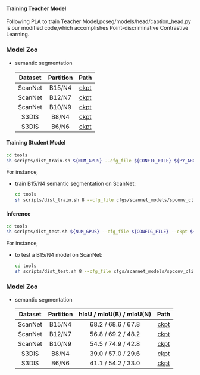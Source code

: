 #### Training Teacher Model
Following PLA to train Teacher Model,pcseg/models/head/caption_head.py is our modified code,which accomplishes Point-discriminative Contrastive Learning.
### Model Zoo
- semantic segmentation

    | Dataset | Partition | Path |
    |:---:|:---:|:---:|
    | ScanNet | B15/N4 | [ckpt](https://onedrive.live.com/?cid=240D624894A89ED0&id=240D624894A89ED0%21200&parId=240D624894A89ED0%21190&o=OneUp) |
    | ScanNet | B12/N7 | [ckpt](https://onedrive.live.com/?cid=240D624894A89ED0&id=240D624894A89ED0%21198&parId=240D624894A89ED0%21190&o=OneUp) |
    | ScanNet | B10/N9 | [ckpt](https://onedrive.live.com/?cid=240D624894A89ED0&id=240D624894A89ED0%21199&parId=240D624894A89ED0%21190&o=OneUp) |
    | S3DIS | B8/N4 | [ckpt](https://onedrive.live.com/?cid=240D624894A89ED0&id=240D624894A89ED0%21194&parId=240D624894A89ED0%21190&o=OneUp) |
    | S3DIS | B6/N6 | [ckpt](https://onedrive.live.com/?cid=240D624894A89ED0&id=240D624894A89ED0%21196&parId=240D624894A89ED0%21190&o=OneUp) |
#### Training Student Model

```bash
cd tools
sh scripts/dist_train.sh ${NUM_GPUS} --cfg_file ${CONFIG_FILE} ${PY_ARGS} --pretrained_model teacherpath
```

For instance,
- train B15/N4 semantic segmentation on ScanNet:
    ```bash
    cd tools
    sh scripts/dist_train.sh 8 --cfg_file cfgs/scannet_models/spconv_clip_base15_caption_adamw.yaml --extra_tag exp_tag --ckpt teacherpath


#### Inference

```bash
cd tools
sh scripts/dist_test.sh ${NUM_GPUS} --cfg_file ${CONFIG_FILE} --ckpt ${CKPT_PATH}
```

For instance,
- to test a B15/N4 model on ScanNet:
    ```bash
    cd tools
    sh scripts/dist_test.sh 8 --cfg_file cfgs/scannet_models/spconv_clip_base15_caption_adamw.yaml --ckpt output/scannet_models/spconv_clip_base15_caption/exp_tag/ckpt/checkpoint_ep128.pth
    ```

### Model Zoo
- semantic segmentation

    | Dataset | Partition | hIoU / mIoU(B) / mIoU(N) | Path |
    |:---:|:---:|:---:|:---:|
    | ScanNet | B15/N4 | 68.2 / 68.6 / 67.8 | [ckpt](https://onedrive.live.com/?cid=240D624894A89ED0&id=240D624894A89ED0%21193&parId=240D624894A89ED0%21190&o=OneUp) |
    | ScanNet | B12/N7 | 56.8 / 69.2 / 48.2 | [ckpt](https://onedrive.live.com/?cid=240D624894A89ED0&id=240D624894A89ED0%21195&parId=240D624894A89ED0%21190&o=OneUp) |
    | ScanNet | B10/N9 | 54.5 / 74.9 / 42.8 | [ckpt](https://onedrive.live.com/?cid=240D624894A89ED0&id=240D624894A89ED0%21191&parId=240D624894A89ED0%21190&o=OneUp) |
    | S3DIS | B8/N4 |  39.0 / 57.0 / 29.6 | [ckpt](https://onedrive.live.com/?cid=240D624894A89ED0&id=240D624894A89ED0%21194&parId=240D624894A89ED0%21190&o=OneUp) |
    | S3DIS | B6/N6 | 41.1 / 54.2 / 33.0 | [ckpt](https://onedrive.live.com/?cid=240D624894A89ED0&id=240D624894A89ED0%21192&parId=240D624894A89ED0%21190&o=OneUp) |


